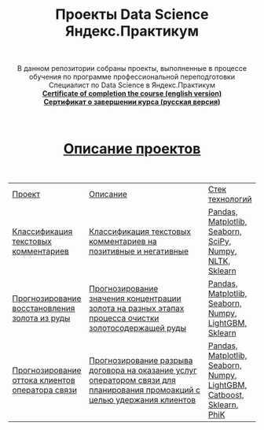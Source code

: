 <h1 align="center">Проекты Data Science Яндекс.Практикум</h1>
<br>
<p align=center>
В данном репозитории собраны проекты, выполненные в процессе обучения по программе профессиональной переподготовки Специалист по Data Science в Яндекс.Практикум
<br>
  <a href="https://github.com/PavelMalykh/Yandex_Practicum_Projects/blob/main/Certificate/Pavel%20Malykh_20232DSB00007.pdf"><b>Certificate of completion the course (english version)</b><br>
  <a href="https://github.com/PavelMalykh/Yandex_Practicum_Projects/blob/main/Certificate/%D0%9C%D0%B0%D0%BB%D1%8B%D1%85%20%D0%9F%D0%B0%D0%B2%D0%B5%D0%BB%20%D0%A1%D0%B5%D1%80%D0%B3%D0%B5%D0%B5%D0%B2%D0%B8%D1%87_20232DSB00007.pdf"><b>Сертификат о завершении курса (русская версия)</b> 
</p><br>
<center><h1 align="center">Описание проектов</h1></center>
<br>
<table width=100% valign=top >
  <tr>
    <td width=25%>Проект</td>
    <td>Описание</td>
    <td width=20%>Стек технологий</td>
  </tr>
  <tr>
    <td><a href="https://github.com/PavelMalykh/Yandex_Practicum_Projects/blob/main/Project_Toxic_Comments/project_toxic_comments.ipynb">Классификация текстовых комментариев</a></td>
    <td>Классификация текстовых комментариев на позитивные и негативные</td>
    <td>Pandas, Matplotlib, Seaborn, SciPy, Numpy, NLTK, Sklearn</td>
  </tr>
  <tr>
    <td><a href="https://github.com/PavelMalykh/Yandex_Practicum_Projects/blob/main/Project_Gold_Recovery/project_gold_recovery.ipynb">Прогнозирование восстановления золота из руды</a></td>
    <td>Прогнозирование значения концентрации золота на разных этапах процесса очистки золотосодержащей руды</td>
    <td>Pandas, Matplotlib, Seaborn, Numpy, LightGBM, Sklearn</td>
  </tr>
  <tr>
    <td><a href="https://github.com/PavelMalykh/Yandex_Practicum_Projects/blob/main/Project_Telecom/project_telecom.ipynb">Прогнозирование оттока клиентов оператора связи</a></td>
    <td>Прогнозирование разрыва договора на оказание услуг оператором связи для планирования промоакций с целью удержания клиентов</td>
    <td>Pandas, Matplotlib, Seaborn, Numpy, LightGBM, Catboost, Sklearn, PhiK</td>
  </tr>
